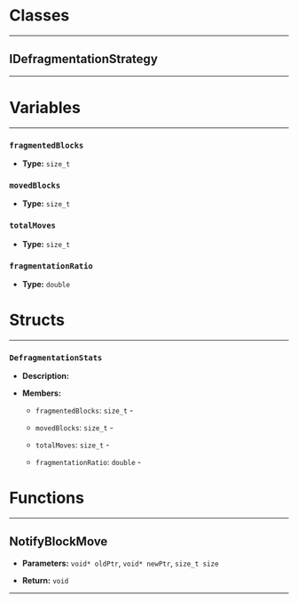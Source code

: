 # Classes
---

## IDefragmentationStrategy
---




# Variables
---

### `fragmentedBlocks`

- **Type:** `size_t`



### `movedBlocks`

- **Type:** `size_t`



### `totalMoves`

- **Type:** `size_t`



### `fragmentationRatio`

- **Type:** `double`




# Structs
---

### `DefragmentationStats`

- **Description:** 

- **Members:**

  - `fragmentedBlocks`: `size_t` - 

  - `movedBlocks`: `size_t` - 

  - `totalMoves`: `size_t` - 

  - `fragmentationRatio`: `double` - 




# Functions
---

## NotifyBlockMove



- **Parameters:** `void* oldPtr`, `void* newPtr`, `size_t size`

- **Return:** `void`

---
